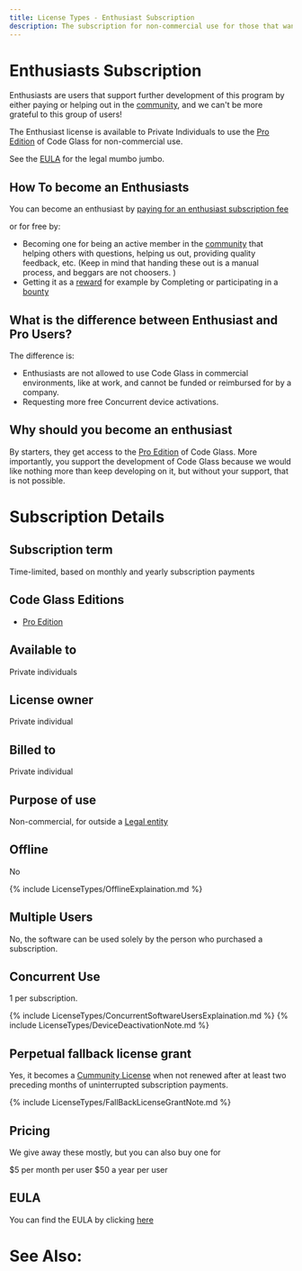 ```yaml
---
title: License Types - Enthusiast Subscription
description: The subscription for non-commercial use for those that want to support our development.
---
```

# Enthusiasts Subscription
Enthusiasts are users that support further development of this program by either paying or helping out in the [community](/docs/Others/Community.md), and we can't be more grateful to this group of users!

The Enthusiast license is available to Private Individuals to use the [Pro Edition](../Editions/Pro.md) of Code Glass for non-commercial use.

See the [EULA](#eula) for the legal mumbo jumbo.


## How To become an Enthusiasts 
You can become an enthusiast by [paying for an enthusiast subscription fee](#priceing)

or for free by:

- Becoming one for being an active member in the [community](../Others/Community.md) that helping others with questions, helping us out, providing quality feedback, etc. (Keep in mind that handing these out is a manual process, and beggars are not choosers. )
- Getting it as a [reward](../Others/Rewards.md) for example by Completing or participating in a [bounty](../Others/Rewards.md#bounties)



## What is the difference between Enthusiast and Pro Users?
The difference is:
- Enthusiasts are not allowed to use Code Glass in commercial environments, like at work, and cannot be funded or reimbursed for by a company.
- Requesting more free Concurrent device activations.

## Why should you become an enthusiast
By starters, they get access to the [Pro Edition](../Editions/Pro.md) of Code Glass. More importantly, you support the development of Code Glass because we would like nothing more than keep developing on it, but without your support, that is not possible.

# Subscription Details
## Subscription term
Time-limited, based on monthly and yearly subscription payments

## Code Glass Editions
-  [Pro Edition](../Editions/Pro.md)

## Available to
Private individuals
## License owner
Private individual
## Billed to 
Private individual
## Purpose of use
Non-commercial, for outside a [Legal entity](../LicenseTypes.md#legal-entity)
## Offline
No

{% include LicenseTypes/OfflineExplaination.md %}

## Multiple Users
No, the software can be used solely by the person who purchased a subscription.

## Concurrent Use
1 per subscription.

{% include LicenseTypes/ConcurrentSoftwareUsersExplaination.md %}
{% include LicenseTypes/DeviceDeactivationNote.md %}


## Perpetual fallback license grant
Yes, it becomes a [Cummunity License](CommunityLicense.md) when not renewed after at least two preceding months of uninterrupted subscription payments.

{% include LicenseTypes/FallBackLicenseGrantNote.md %}

## Pricing
We give away these mostly, but you can also buy one for

$5 per month per user
$50 a year per user 

## EULA
You can find the EULA by clicking [here](../Legal/EULA/EnthusiastSubscriptionAgreement.md)

# See Also: